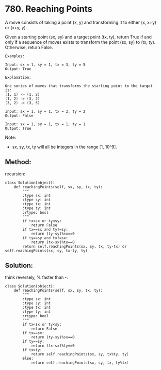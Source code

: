# 780. Reaching Points

A move consists of taking a point (x, y) and transforming it to either (x, x+y) or (x+y, y).

Given a starting point (sx, sy) and a target point (tx, ty), return True if and only if a sequence of moves exists to transform the point (sx, sy) to (tx, ty). Otherwise, return False.

    Examples:
    
    Input: sx = 1, sy = 1, tx = 3, ty = 5
    Output: True
    
    Explanation:
    
    One series of moves that transforms the starting point to the target is:
    (1, 1) -> (1, 2)
    (1, 2) -> (3, 2)
    (3, 2) -> (3, 5)
    
    Input: sx = 1, sy = 1, tx = 2, ty = 2
    Output: False
    
    Input: sx = 1, sy = 1, tx = 1, ty = 1
    Output: True

Note:
- sx, sy, tx, ty will all be integers in the range [1, 10^9].

## Method:

recursion:

    class Solution(object):
        def reachingPoints(self, sx, sy, tx, ty):
            """
            :type sx: int
            :type sy: int
            :type tx: int
            :type ty: int
            :rtype: bool
            """
            if tx<sx or ty<sy:
                return False
            if tx==sx and ty!=sy:
                return (ty-sy)%sx==0
            if ty==sy and tx!=sx:
                return (tx-sx)%ty==0
            return self.reachingPoints(sx, sy, tx, ty-tx) or self.reachingPoints(sx, sy, tx-ty, ty)
            
## Solution:

think reversely, % faster than -:

    class Solution(object):
        def reachingPoints(self, sx, sy, tx, ty):
            """
            :type sx: int
            :type sy: int
            :type tx: int
            :type ty: int
            :rtype: bool
            """
            if tx<sx or ty<sy:
                return False
            if tx==sx:
                return (ty-sy)%sx==0
            if ty==sy:
                return (tx-sx)%ty==0
            if tx>ty:
                return self.reachingPoints(sx, sy, tx%ty, ty)
            else:
                return self.reachingPoints(sx, sy, tx, ty%tx)